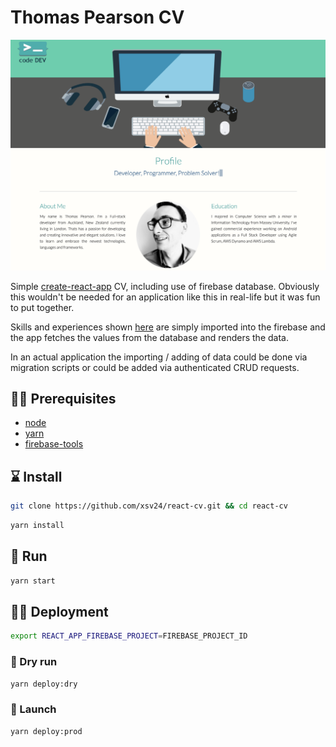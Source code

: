 # Thomas Pearson CV

![alt text](./website.png "Thomas pearson CV")

Simple [create-react-app](https://facebook.github.io/create-react-app/docs/getting-started) CV, including use of firebase database. Obviously this wouldn't be needed for an application like this in real-life but it was fun to put together.

Skills and experiences shown [here](./db_schema.json) are simply imported into the firebase and the app fetches the values from the database and renders the data.

In an actual application the importing / adding of data could be done via migration scripts or could be added via authenticated CRUD requests.

## 👨‍🍳 Prerequisites

- [node](https://nodejs.org/en/download/)
- [yarn](https://classic.yarnpkg.com/lang/en/docs/install/#mac-stable)
- [firebase-tools](https://github.com/firebase/firebase-tools)

## ⌛ Install

```bash
git clone https://github.com/xsv24/react-cv.git && cd react-cv
```

```bash
yarn install
```

## 🏃 Run 
```bash
yarn start
```

## 🧑‍🚀 Deployment
```bash
export REACT_APP_FIREBASE_PROJECT=FIREBASE_PROJECT_ID
```

### 🛂 Dry run
```bash
yarn deploy:dry
```

### 🚀 Launch
```bash
yarn deploy:prod
```
